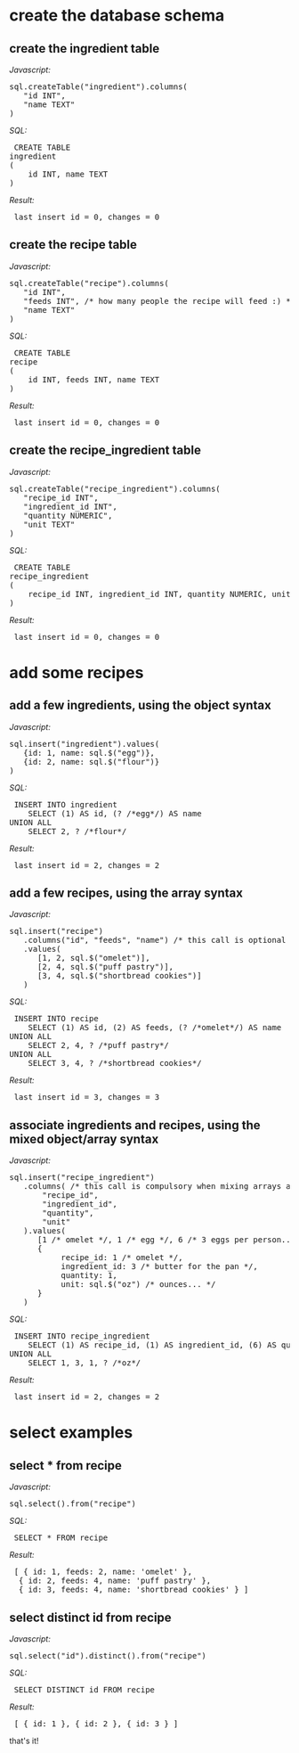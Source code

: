

# create the database schema




## create the ingredient table


_Javascript:_

<pre>
sql.createTable("ingredient").columns(
   "id INT",
   "name TEXT"
)
</pre>



_SQL:_


<pre> CREATE TABLE
ingredient
(
	id INT, name TEXT
) </pre>



_Result:_



<pre> last insert id = 0, changes = 0 </pre>




## create the recipe table


_Javascript:_

<pre>
sql.createTable("recipe").columns(
   "id INT",
   "feeds INT", /* how many people the recipe will feed :) */
   "name TEXT"
)
</pre>



_SQL:_


<pre> CREATE TABLE
recipe
(
	id INT, feeds INT, name TEXT
) </pre>



_Result:_



<pre> last insert id = 0, changes = 0 </pre>




## create the recipe_ingredient table


_Javascript:_

<pre>
sql.createTable("recipe_ingredient").columns(
   "recipe_id INT",
   "ingredient_id INT",
   "quantity NUMERIC",
   "unit TEXT"
)
</pre>



_SQL:_


<pre> CREATE TABLE
recipe_ingredient
(
	recipe_id INT, ingredient_id INT, quantity NUMERIC, unit TEXT
) </pre>



_Result:_



<pre> last insert id = 0, changes = 0 </pre>




# add some recipes




## add a few ingredients, using the object syntax


_Javascript:_

<pre>
sql.insert("ingredient").values(
   {id: 1, name: sql.$("egg")},
   {id: 2, name: sql.$("flour")}
)
</pre>



_SQL:_


<pre> INSERT INTO ingredient
	SELECT (1) AS id, (? /*egg*/) AS name
UNION ALL
	SELECT 2, ? /*flour*/ </pre>



_Result:_



<pre> last insert id = 2, changes = 2 </pre>




## add a few recipes, using the array syntax


_Javascript:_

<pre>
sql.insert("recipe")
   .columns("id", "feeds", "name") /* this call is optional */
   .values(
      [1, 2, sql.$("omelet")],
      [2, 4, sql.$("puff pastry")],
      [3, 4, sql.$("shortbread cookies")]
   )
</pre>



_SQL:_


<pre> INSERT INTO recipe
	SELECT (1) AS id, (2) AS feeds, (? /*omelet*/) AS name
UNION ALL
	SELECT 2, 4, ? /*puff pastry*/
UNION ALL
	SELECT 3, 4, ? /*shortbread cookies*/ </pre>



_Result:_



<pre> last insert id = 3, changes = 3 </pre>




## associate ingredients and recipes, using the mixed object/array syntax


_Javascript:_

<pre>
sql.insert("recipe_ingredient")
   .columns( /* this call is compulsory when mixing arrays and objects */
       "recipe_id",
       "ingredient_id",
       "quantity",
       "unit"
   ).values(
      [1 /* omelet */, 1 /* egg */, 6 /* 3 eggs per person... */, sql.null()],
      {
           recipe_id: 1 /* omelet */,
           ingredient_id: 3 /* butter for the pan */,
           quantity: 1,
           unit: sql.$("oz") /* ounces... */
      }
   )
</pre>



_SQL:_


<pre> INSERT INTO recipe_ingredient
	SELECT (1) AS recipe_id, (1) AS ingredient_id, (6) AS quantity, (NULL) AS unit
UNION ALL
	SELECT 1, 3, 1, ? /*oz*/ </pre>



_Result:_



<pre> last insert id = 2, changes = 2 </pre>




# select examples




## select * from recipe


_Javascript:_

<pre>
sql.select().from("recipe")
</pre>



_SQL:_



<pre> SELECT * FROM recipe  </pre>



_Result:_



<pre> [ { id: 1, feeds: 2, name: 'omelet' },
  { id: 2, feeds: 4, name: 'puff pastry' },
  { id: 3, feeds: 4, name: 'shortbread cookies' } ] </pre>





## select distinct id from recipe


_Javascript:_

<pre>
sql.select("id").distinct().from("recipe")
</pre>



_SQL:_



<pre> SELECT DISTINCT id FROM recipe  </pre>



_Result:_



<pre> [ { id: 1 }, { id: 2 }, { id: 3 } ] </pre>



that's it!
